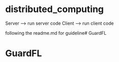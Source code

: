 # distributed_computing
Server --> run server code
Client --> run client code

following the readme.md for guideline# GuardFL
# GuardFL
